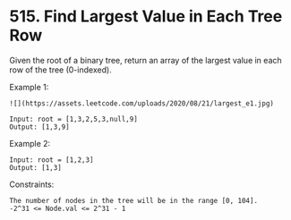 # 515. Find Largest Value in Each Tree Row

Given the root of a binary tree, return an array of the largest value in each row of the tree (0-indexed).

 

Example 1:

    ![](https://assets.leetcode.com/uploads/2020/08/21/largest_e1.jpg)

    Input: root = [1,3,2,5,3,null,9]
    Output: [1,3,9]

Example 2:

    Input: root = [1,2,3]
    Output: [1,3]

 

Constraints:

    The number of nodes in the tree will be in the range [0, 104].
    -2^31 <= Node.val <= 2^31 - 1

